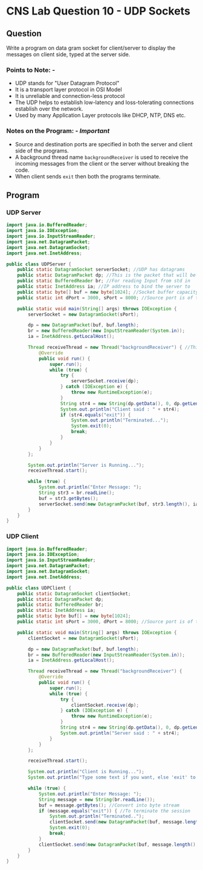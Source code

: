 # CNS Lab Question 10 - UDP Sockets

## Question

Write a program on data gram socket for client/server to display the messages on client side,
typed at the server side.

### Points to Note: -

* UDP stands for "User Datagram Protocol"
* It is a transport layer protocol in OSI Model
* It is unreliable and connection-less protocol
* The UDP helps to establish low-latency and loss-tolerating connections establish over the network.
* Used by many Application Layer protocols like DHCP, NTP, DNS etc.

### Notes on the Program: - ___Important___

* Source and destination ports are specified in both the server and client side of the programs.
* A background thread name `backgroundReceiver` is used to receive the incoming messages from the client or the server without breaking the code.
* When client sends `exit` then both the programs terminate.

## Program

### UDP Server

```java
import java.io.BufferedReader;
import java.io.IOException;
import java.io.InputStreamReader;
import java.net.DatagramPacket;
import java.net.DatagramSocket;
import java.net.InetAddress;

public class UDPServer {
    public static DatagramSocket serverSocket; //UDP has datagrams
    public static DatagramPacket dp; //This is the packet that will be received
    public static BufferedReader br; //For reading Input from std in
    public static InetAddress ia; //IP address to bind the server to
    public static byte[] buf = new byte[1024]; //Socket buffer capacity
    public static int dPort = 3000, sPort = 8000; //Source port is of the server and dport is of the client

    public static void main(String[] args) throws IOException {
        serverSocket = new DatagramSocket(sPort);

        dp = new DatagramPacket(buf, buf.length);
        br = new BufferedReader(new InputStreamReader(System.in));
        ia = InetAddress.getLocalHost();

        Thread receiveThread = new Thread("backgroundReceiver") { //This is to run the receiving of messages in the background
            @Override
            public void run() {
                super.run();
                while (true) {
                    try {
                        serverSocket.receive(dp);
                    } catch (IOException e) {
                        throw new RuntimeException(e);
                    }
                    String str4 = new String(dp.getData(), 0, dp.getLength());
                    System.out.println("Client said : " + str4);
                    if (str4.equals("exit")) {
                        System.out.println("Terminated...");
                        System.exit(0);
                        break;
                    }
                }
            }
        };

        System.out.println("Server is Running...");
        receiveThread.start();

        while (true) {
            System.out.println("Enter Message: ");
            String str3 = br.readLine();
            buf = str3.getBytes();
            serverSocket.send(new DatagramPacket(buf, str3.length(), ia, dPort));
        }
    }
}
```

### UDP Client

```java
import java.io.BufferedReader;
import java.io.IOException;
import java.io.InputStreamReader;
import java.net.DatagramPacket;
import java.net.DatagramSocket;
import java.net.InetAddress;

public class UDPClient {
    public static DatagramSocket clientSocket;
    public static DatagramPacket dp;
    public static BufferedReader br;
    public static InetAddress ia;
    public static byte buf[] = new byte[1024];
    public static int sPort = 3000, dPort = 8000; //Source port is of the client and destination port is of the server

    public static void main(String[] args) throws IOException {
        clientSocket = new DatagramSocket(sPort);

        dp = new DatagramPacket(buf, buf.length);
        br = new BufferedReader(new InputStreamReader(System.in));
        ia = InetAddress.getLocalHost();

        Thread receiveThread = new Thread("backgroundReceiver") {
            @Override
            public void run() {
                super.run();
                while (true) {
                    try {
                        clientSocket.receive(dp);
                    } catch (IOException e) {
                        throw new RuntimeException(e);
                    }
                    String str4 = new String(dp.getData(), 0, dp.getLength());
                    System.out.println("Server said : " + str4);
                }
            }
        };

        receiveThread.start();

        System.out.println("Client is Running...");
        System.out.println("Type some text if you want, else 'exit' to quit: ");

        while (true) {
            System.out.println("Enter Message: ");
            String message = new String(br.readLine());
            buf = message.getBytes(); //Convert into byte stream
            if (message.equals("exit")) { //To terminate the session
                System.out.println("Terminated..");
                clientSocket.send(new DatagramPacket(buf, message.length(), ia, dPort));
                System.exit(0);
                break;
            }
            clientSocket.send(new DatagramPacket(buf, message.length(), ia, dPort));
        }
    }
}
```
